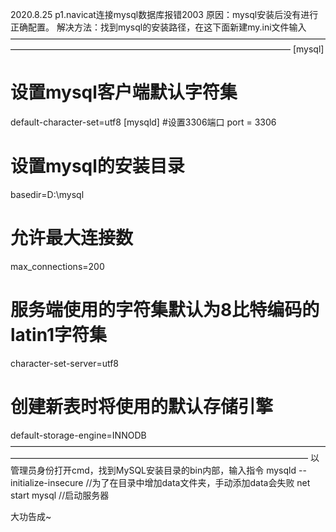 2020.8.25
p1.navicat连接mysql数据库报错2003
原因：mysql安装后没有进行正确配置。
解决方法：找到mysql的安装路径，在这下面新建my.ini文件输入
————————————————————————————————————————————————————————————————————
[mysql]

# 设置mysql客户端默认字符集
default-character-set=utf8 
[mysqld]
#设置3306端口
port = 3306 
# 设置mysql的安装目录
basedir=D:\\mysql
# 允许最大连接数
max_connections=200
# 服务端使用的字符集默认为8比特编码的latin1字符集
character-set-server=utf8
# 创建新表时将使用的默认存储引擎
default-storage-engine=INNODB
——————————————————————————————————————————————————————————————————————
以管理员身份打开cmd，找到MySQL安装目录的bin内部，输入指令
mysqld  --initialize-insecure //为了在目录中增加data文件夹，手动添加data会失败
net start mysql               //启动服务器

大功告成~
